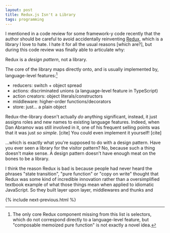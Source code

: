 ```yaml
---
layout: post
title: Redux.js Isn't a Library
tags: programming
---
```


I mentioned in a code review for some framework-y code recently that the author should be careful to avoid accidentally reinventing [Redux](https://reduxjs.org), which is a library I love to hate. I hate it for all the usual reasons \[which are?\], but during this code review was finally able to articulate why:

Redux is a _design pattern_, not a library.

The core of the library maps directly onto, and is usually implemented by, language-level features:[^1]

- reducers: switch + object spread
- actions: discriminated unions (a language-level feature in TypeScript)
- action creators: object literals/constructors
- middleware: higher-order functions/decorators
- store: just... a plain object

[^1]: The only core Redux component missing from this list is selectors, which do not correspond directly to a language-level feature, but "composable memoized pure function" is not exactly a novel idea.

Redux-the-library doesn't actually _do_ anything significant, instead, it just assigns roles and new names to existing language features. Indeed, when Dan Abramov was still involved in it, one of his frequent selling points was that it was just _so simple_. [cite] You could even implement it yourself! [cite]

...which is exactly what you're supposed to do with a design pattern. Have you ever seen a library for the visitor pattern? No, because such a thing doesn't make sense. A design pattern doesn't have enough meat on the bones to be a library.

I think the reason Redux is bad is because people had never heard the phrases "state transition", "pure function" or "copy on write" thought that Redux was some kind of incredible innovation rather than a oversimplified textbook example of what those things mean when applied to idiomatic JavaScript. So they built layer upon layer, middlewares and thunks and

{% include next-previous.html %}
